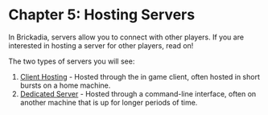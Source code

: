 # Chapter 5: Hosting Servers
In Brickadia, servers allow you to connect with other players. If you are interested in hosting a server for other players, read on!

The two types of servers you will see:
1. [Client Hosting](servers/setup_client.md) - Hosted through the in game client, often hosted in short bursts on a home machine.
2. [Dedicated Server](servers/setup_dedicated.md) - Hosted through a command-line interface, often on another machine that is up for longer periods of time.
